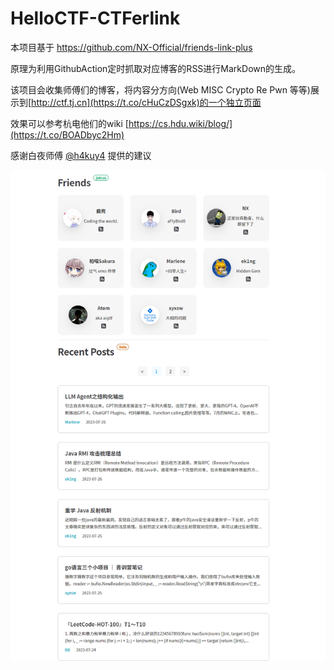# HelloCTF-CTFerlink

本项目基于 https://github.com/NX-Official/friends-link-plus

原理为利用GithubAction定时抓取对应博客的RSS进行MarkDown的生成。

该项目会收集师傅们的博客，将内容分方向(Web MISC Crypto Re Pwn 等等)展示到[http://ctf.tj.cn](https://t.co/cHuCzDSgxk)的一个独立页面

效果可以参考杭电他们的wiki [https://cs.hdu.wiki/blog/](https://t.co/BOADbyc2Hm) 

感谢白夜师傅 [@h4kuy4](https://github.com/h4kuy4) 提供的建议

![image-20230804150510583](./images/README/image-20230804150510583.png)
